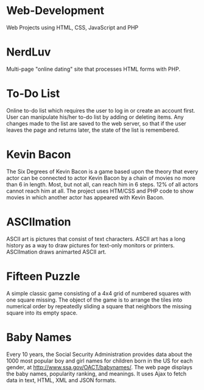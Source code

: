 # Web-Development
Web Projects using HTML, CSS, JavaScript and PHP

# NerdLuv

Multi-page "online dating" site that processes HTML forms with PHP. 

# To-Do List

Online to-do list which requires the user to log in or create an account first. User can manipulate his/her to-do list by adding or deleting items. Any changes made to the list are saved to the web server, so that if the user leaves the page and returns later, the state of the list is remembered. 

# Kevin Bacon

The Six Degrees of Kevin Bacon is a game based upon the theory that every actor can be connected to actor Kevin Bacon by a chain of movies no more than 6 in length. Most, but not all, can reach him in 6 steps. 12% of all actors cannot reach him at all. The project uses HTM/CSS and PHP code to show movies in which another actor has appeared with Kevin Bacon.

# ASCIImation

ASCII art is pictures that consist of text characters. ASCII art has a long history as a way to draw pictures for text-only monitors or printers. ASCIImation draws animarted ASCII art. 

# Fifteen Puzzle
 
 A simple classic game consisting of a 4x4 grid of numbered squares with one square missing. The object of the game is to arrange the tiles into numerical order by repeatedly sliding a square that neighbors the missing square into its empty space. 
 
 # Baby Names
 
 Every 10 years, the Social Security Administration provides data about the 1000 most popular boy and girl names for children born in the US for each gender, at http://www.ssa.gov/OACT/babynames/. The web page displays the baby names, popularity ranking, and meanings. It uses Ajax to fetch data in text, HTML, XML and JSON formats. 
